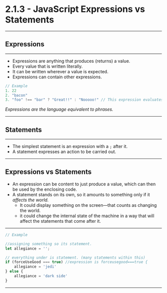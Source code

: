 # 2.1.3 - JavaScript Expressions vs Statements

---

## Expressions

---

- Expressions are anything that produces (returns) a value.
- Every value that is written literally.
- It can be written wherever a value is expected.
- Expressions can contain other expressions.

```js
// Example
1. 22
2. "bacon"
3. "foo" !== "bar" ? "Great!!" : "Nooooo!" // This expression evaluates to "Great!!"

```

_Expressions are the language equivalent to phrases._

---

## Statements

---

- The simplest statement is an expression with a `;` after it.
- A statement expresses an action to be carried out.

---

## Expressions vs Statements

- An expression can be content to just produce a value, which can then be used by the enclosing code.
- A statement stands on its own, so it amounts to something only if it _affects the world._ 
    - It could display something on the screen—that counts as changing the world.
    - it could change the internal state of the machine in a way that will affect the statements that come after it.

---

```js
// Example

//assigning something so its statement. 
let allegiance = '';

// everything under is statement. (many statements within this)
if (forceUseGood === true) //expression is forceusegood===true {
    allegiance = 'jedi'
} else {
    allegiance = 'dark side'
}
```

---
